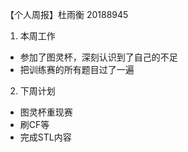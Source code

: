 【个人周报】杜雨衡 20188945

1. 本周工作
  - 参加了图灵杯，深刻认识到了自己的不足
  - 把训练赛的所有题目过了一遍	
2. 下周计划
  - 图灵杯重现赛
  - 刷CF等
  - 完成STL内容
